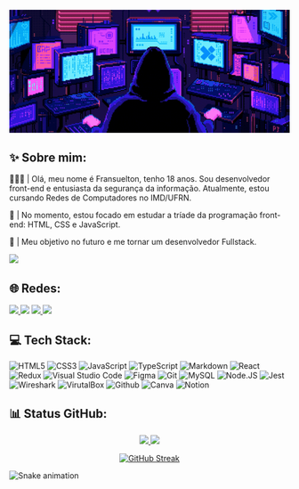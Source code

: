 <div align="center">

![](src/readme.gif)

</div>

## ✨ Sobre mim:

🧑🏽‍💻 | Olá, meu nome é Fransuelton, tenho 18 anos. Sou desenvolvedor front-end e entusiasta da segurança da informação. Atualmente, estou cursando Redes de Computadores no IMD/UFRN.

🌱 | No momento, estou focado em estudar a tríade da programação front-end: HTML, CSS e JavaScript.

🚀 | Meu objetivo no futuro e me tornar um desenvolvedor Fullstack.

![](https://komarev.com/ghpvc/?username=Fransuelton&color=blueviolet)

## 🌐 Redes:

<a href="https://instagram.com/elton_batista19" target="_blank"><img src="https://img.shields.io/badge/Instagram-E4405F?style=&logo=instagram&logoColor=white" target="_blank">
</a>
<a href = "mailto:elton6103@gmail.com">
<img src="https://img.shields.io/badge/Gmail-D14836?style=&logo=gmail&logoColor=white" target="_blank" ></a>
<a href="https://www.linkedin.com/in/fransuelton/" target="_blank"><img src="https://img.shields.io/badge/LinkedIn-0077B5?style=&logo=linkedin&logoColor=white" target="_blank">
</a>
<a href="https://steamcommunity.com/id/Fransuelton/"><img src="https://img.shields.io/badge/Steam-000000?style=&logo=steam&logoColor=white">
</a>

## 💻 Tech Stack:

![HTML5](https://img.shields.io/badge/HTML5-E34F26?style=&logo=html5&logoColor=white)
![CSS3](https://img.shields.io/badge/CSS3-1572B6?style=&logo=css3&logoColor=white)
![JavaScript](https://img.shields.io/badge/JavaScript-323330?style=&logo=javascript&logoColor=F7DF1E)
![TypeScript](https://img.shields.io/badge/TypeScript-007ACC?style=&logo=typescript&logoColor=white)
![Markdown](https://img.shields.io/badge/Markdown-000000?style=&logo=markdown&logoColor=white)
![React](https://img.shields.io/badge/React-20232A?style=&logo=react&logoColor=61DAFB)
![Redux](https://img.shields.io/badge/Redux-593D88?style=&logo=redux&logoColor=white)
![Visual Studio Code](https://img.shields.io/badge/Visual_Studio_Code-0078D4?style=&logo=visual%20studio%20code&logoColor=white)
![Figma](https://img.shields.io/badge/Figma-F24E1E?style=&logo=figma&logoColor=white)
![Git](https://img.shields.io/badge/GIT-E44C30?style=&logo=git&logoColor=white)
![MySQL](https://img.shields.io/badge/MySQL-005C84?style=&logo=mysql&logoColor=white)
![Node.JS](https://img.shields.io/badge/Node.js-43853D?style=&logo=node.js&logoColor=white)
![Jest](https://img.shields.io/badge/Jest-323330?style=&logo=Jest&logoColor=white)
![Wireshark](https://img.shields.io/badge/-Wireshark-1679A7?logo=wireshark&logoColor=black&style=)
![VirutalBox](https://img.shields.io/badge/-VirtualBox-183A61?logo=virtualbox&logoColor=white&style=)
![Github](https://img.shields.io/badge/GitHub-100000?style=&logo=github&logoColor=white)
![Canva](https://img.shields.io/badge/Canva-%2300C4CC.svg?&style=&logo=Canva&logoColor=white)
![Notion](https://img.shields.io/badge/Notion-000000?style=&logo=notion&logoColor=white)

## 📊 Status GitHub:

<div align="center">
   <a href="https://github.com/Fransuelton">
   <img height="180em" src="https://github-readme-stats.vercel.app/api?username=Fransuelton&show_icons=true&theme=radical&include_all_commits=true&count_private=true"/>
   <img height="180em" src="https://github-readme-stats.vercel.app/api/top-langs/?username=Fransuelton&layout=compact&langs_count=6&theme=radical"/>

[![GitHub Streak](https://github-readme-streak-stats.herokuapp.com/?user=Fransuelton&theme=radical)](https://git.io/streak-stats)

</div>

![Snake animation](https://github.com/fransuelton/fransuelton/blob/output/github-contribution-grid-snake-dark.svg)
